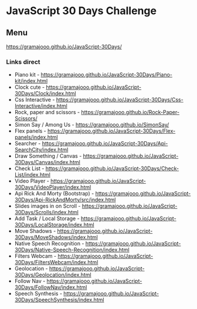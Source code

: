 # JavaScript 30 Days Challenge
## Menu
https://gramajooo.github.io/JavaScript-30Days/

### Links direct

* Piano kit - https://gramajooo.github.io/JavaScript-30Days/Piano-kit/index.html
* Clock cute - https://gramajooo.github.io/JavaScript-30Days/Clock/index.html
* Css Interactive - https://gramajooo.github.io/JavaScript-30Days/Css-Interactive/index.html
* Rock, paper and scissors - https://gramajooo.github.io/Rock-Paper-Scissors/
* Simon Say / Among Us - https://gramajooo.github.io/SimonSay/
* Flex panels - https://gramajooo.github.io/JavaScript-30Days/Flex-panels/index.html
* Searcher - https://gramajooo.github.io/JavaScript-30Days/Api-SearchCity/index.html
* Draw Something / Canvas - https://gramajooo.github.io/JavaScript-30Days/Canvas/index.html
* Check List - https://gramajooo.github.io/JavaScript-30Days/Check-List/index.html
* Video Player - https://gramajooo.github.io/JavaScript-30Days/VideoPlayer/index.html
* Api Rick And Morty (Bootstrap) - https://gramajooo.github.io/JavaScript-30Days/Api-RickAndMorty/src/index.html
* Slides images in on Scroll - https://gramajooo.github.io/JavaScript-30Days/Scrolls/index.html
* Add Task / Local Storage - https://gramajooo.github.io/JavaScript-30Days/LocalStorage/index.html
* Move Shadows - https://gramajooo.github.io/JavaScript-30Days/MoveShadows/index.html
* Native Speech Recognition - https://gramajooo.github.io/JavaScript-30Days/Native-Speech-Recognition/index.html
* Filters Webcam - https://gramajooo.github.io/JavaScript-30Days/FiltersWebcam/index.html
* Geolocation - https://gramajooo.github.io/JavaScript-30Days/Geolocation/index.html
* Follow Nav - https://gramajooo.github.io/JavaScript-30Days/FollowNav/index.html
* Speech Synthesis - https://gramajooo.github.io/JavaScript-30Days/SpeechSynthesis/index.html